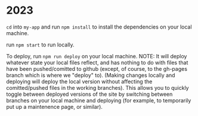 # 2023

`cd` into `my-app` and run `npm install` to install the dependencies on your local machine.

run `npm start` to run locally.

To deploy, run `npm run deploy` on your local machine. NOTE: It will deploy whatever state your local files reflect, and has nothing to do with files that have been pushed/comitted to github (except, of course, to the gh-pages branch which is where we "deploy" to). (Making changes locally and deploying will deploy the local version without affecting the comitted/pushed files in the working branches). This allows you to quickly toggle between deployed versions of the site by switching between branches on your local machine and deploying (for example, to temporarily put up a maintenence page, or similar).
